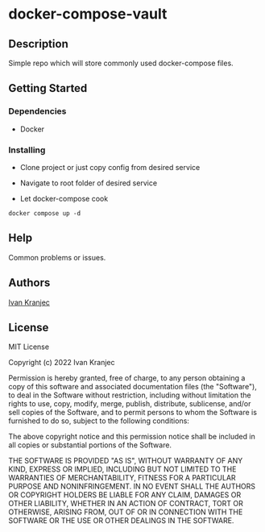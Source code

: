 # docker-compose-vault

## Description

Simple repo which will store commonly used docker-compose files.

## Getting Started

### Dependencies

* Docker

### Installing

* Clone project or just copy config from desired service

* Navigate to root folder of desired service

* Let docker-compose cook
```
docker compose up -d
```

## Help

Common problems or issues.

## Authors

[Ivan Kranjec](https://www.linkedin.com/in/ivan-kranjec-96352a1b7)

## License

MIT License

Copyright (c) 2022 Ivan Kranjec

Permission is hereby granted, free of charge, to any person obtaining a copy
of this software and associated documentation files (the "Software"), to deal
in the Software without restriction, including without limitation the rights
to use, copy, modify, merge, publish, distribute, sublicense, and/or sell
copies of the Software, and to permit persons to whom the Software is
furnished to do so, subject to the following conditions:

The above copyright notice and this permission notice shall be included in all
copies or substantial portions of the Software.

THE SOFTWARE IS PROVIDED "AS IS", WITHOUT WARRANTY OF ANY KIND, EXPRESS OR
IMPLIED, INCLUDING BUT NOT LIMITED TO THE WARRANTIES OF MERCHANTABILITY,
FITNESS FOR A PARTICULAR PURPOSE AND NONINFRINGEMENT. IN NO EVENT SHALL THE
AUTHORS OR COPYRIGHT HOLDERS BE LIABLE FOR ANY CLAIM, DAMAGES OR OTHER
LIABILITY, WHETHER IN AN ACTION OF CONTRACT, TORT OR OTHERWISE, ARISING FROM,
OUT OF OR IN CONNECTION WITH THE SOFTWARE OR THE USE OR OTHER DEALINGS IN THE
SOFTWARE.
